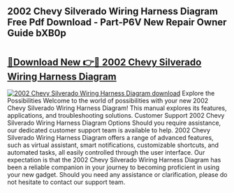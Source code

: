 ## 2002 Chevy Silverado Wiring Harness Diagram Free Pdf Download - Part-P6V New Repair Owner Guide bXB0p

# <h2><a href="http://dft6yx.blite.top/?on=2002+Chevy+Silverado+Wiring+Harness+Diagram">🔗Download New 👉🔴 2002 Chevy Silverado Wiring Harness Diagram</a></h2>

[![2002 Chevy Silverado Wiring Harness Diagram download](https://i.imgur.com/lujVjoI.png)](http://dft6yx.blite.top/?on=2002+Chevy+Silverado+Wiring+Harness+Diagram)
Explore the Possibilities Welcome to the world of possibilities with your new 2002 Chevy Silverado Wiring Harness Diagram! This manual explores its features, applications, and troubleshooting solutions. Customer Support 2002 Chevy Silverado Wiring Harness Diagram Options Should you require assistance, our dedicated customer support team is available to help. 2002 Chevy Silverado Wiring Harness Diagram offers a range of advanced features, such as virtual assistant, smart notifications, customizable shortcuts, and automated tasks, all easily controlled through the user interface. Our expectation is that the 2002 Chevy Silverado Wiring Harness Diagram has been a reliable companion in your journey to becoming proficient in using your new gadget. Should you need any assistance or clarification, please do not hesitate to contact our support team.
